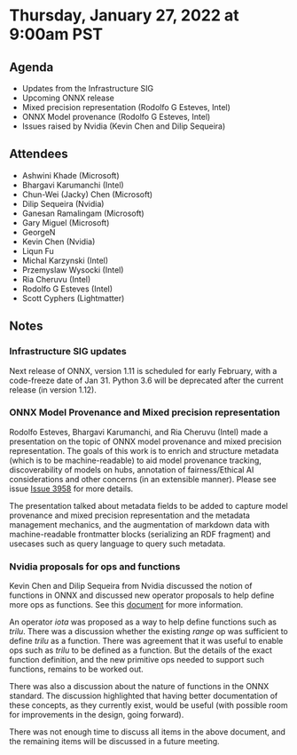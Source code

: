 # Thursday, January 27, 2022 at 9:00am PST

## Agenda

* Updates from the Infrastructure SIG
* Upcoming ONNX release
* Mixed precision representation (Rodolfo G Esteves, Intel)
* ONNX Model provenance (Rodolfo G Esteves, Intel)
* Issues raised by Nvidia (Kevin Chen  and Dilip Sequeira)

## Attendees 

* Ashwini Khade (Microsoft)
* Bhargavi Karumanchi (Intel)
* Chun-Wei (Jacky) Chen (Microsoft)
* Dilip Sequeira (Nvidia)
* Ganesan Ramalingam (Microsoft)
* Gary Miguel (Microsoft)
* GeorgeN
* Kevin Chen (Nvidia)
* Liqun Fu 
* Michal Karzynski (Intel)
* Przemyslaw Wysocki (Intel)
* Ria Cheruvu (Intel)
* Rodolfo G Esteves (Intel)
* Scott Cyphers (Lightmatter) 

## Notes

### Infrastructure SIG updates

Next release of ONNX, version 1.11 is scheduled for early February, with a code-freeze date of Jan 31.
Python 3.6 will be deprecated after the current release (in version 1.12).

### ONNX Model Provenance and Mixed precision representation

Rodolfo Esteves, Bhargavi Karumanchi, and Ria Cheruvu (Intel) made a presentation on the topic of ONNX model provenance and mixed precision representation. The goals of this work is to enrich and structure metadata (which is to be machine-readable) to aid model provenance tracking, discoverability of models on hubs, annotation of fairness/Ethical AI considerations and other concerns (in an extensible manner). Please see issue
[Issue 3958](https://github.com/onnx/onnx/issues/3958) for more details.

The presentation talked about metadata fields to be added to capture model provenance and mixed
precision representation and the metadata management mechanics, and the augmentation of markdown
data with machine-readable frontmatter blocks (serializing an RDF fragment) and usecases such
as query language to query such metadata.

### Nvidia proposals for ops and functions

Kevin Chen and Dilip Sequeira from Nvidia discussed the notion of functions in ONNX and
discussed new operator proposals to help define more ops as functions. See this
[document](https://docs.google.com/document/d/16kpz72EaYd_MQq0dTZlxYXXypPAO6bzomB41stI_g1I) for
more information.

An operator _iota_ was proposed as a way to help define functions such as _trilu_.
There was a discussion whether the existing _range_ op was sufficient
to define _trilu_ as a function. There was agreement that it was useful to enable
ops such as _trilu_ to be defined as a function. But the details of the exact
function definition, and the new primitive ops needed to support such functions,
remains to be worked out.

There was also a discussion about the nature of functions in the ONNX standard.
The discussion highlighted that having better documentation of these concepts,
as they currently exist, would be useful (with possible room for improvements in
the design, going forward).

There was not enough time to discuss all items in the above document, and the remaining
items will be discussed in a future meeting.


